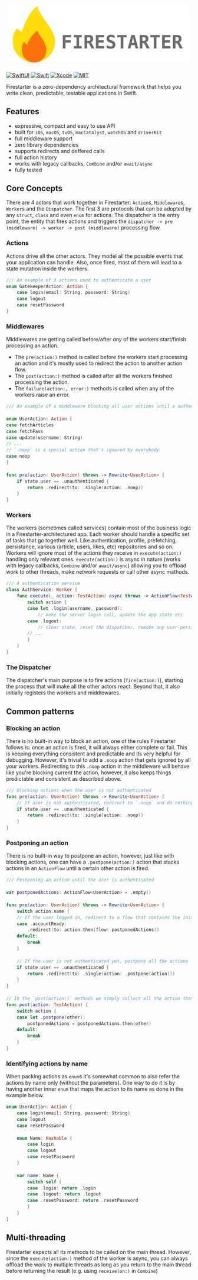 # ![Firestarter](firestarter.svg)

[![SwiftUI](https://img.shields.io/badge/SwiftUI-blue.svg?style=for-the-badge&logo=swift&logoColor=black)](https://developer.apple.com/xcode/swiftui)
[![Swift](https://img.shields.io/badge/Swift-5.3-orange.svg?style=for-the-badge&logo=swift)](https://swift.org)
[![Xcode](https://img.shields.io/badge/Xcode-13-blue.svg?style=for-the-badge&logo=Xcode&logoColor=white)](https://developer.apple.com/xcode)
[![MIT](https://img.shields.io/badge/license-MIT-black.svg?style=for-the-badge)](https://opensource.org/licenses/MIT)

Firestarter is a zero-dependency architectural framework that helps you write clean, predictable, testable applications in Swift. 


## Features

- expressive, compact and easy to use API
- built for `iOS`, `macOS`, `tvOS`, `macCatalyst`, `watchOS` and `driverKit`
- full middleware support
- zero library dependencies
- supports redirects and deffered calls
- full action history
- works with legacy callbacks, `Combine` and/or `await/async` 
- fully tested

## Core Concepts

There are 4 actors that work together in Firestarter: `Action`s, `Middleware`s, `Worker`s and the `Dispatcher`. The first 3 are protocols that can be adopted by any `struct`, `class` and even `enum` for actions. The dispatcher is the entry point, the entity that fires actions and triggers the `dispatcher -> pre (middleware) -> worker -> post (middleware)` processing flow.

### Actions

Actions drive all the other actors. They model all the possible events that your application can handle. Also, once fired, most of them will lead to a state mutation inside the workers.

 ```swift
 /// An example of 3 actions used to authenticate a user
 enum GatekeeperAction: Action {
     case login(email: String, password: String)
     case logout
     case resetPassword
 }
 ```

### Middlewares

Middlewares are getting called before/after *any* of the workers start/finish processing an action.

- The `pre(action:)` method is called before the workers start processing an action and it's mostly used to redirect the action to another action flow.
- The `post(action:)` method is called after all the workers finished processing the action.
- The `failure(action:, error:)` methods is called when any of the workers raise an error.

```swift
/// An example of a middleware blocking all user actions until a authenticated user is present 

enum UserAction: Action {
case fetchArticles
case fetchFavs
case update(username: String)
// ...
// `.noop` is a special action that's ignored by everybody
case noop
}

func pre(action: UserAction) throws -> Rewrite<UserAction> {
    if state.user == .unauthenticated {
        return .redirect(to: .single(action: .noop))
    }
}
```

### Workers

The workers (sometimes called services) contain most of the business logic in a Firestarter-architectured app. Each worker should handle a specific set of tasks that go together well. Like authentication, profile, prefetching, persistance, various (article, users, likes, etc) repositories and so on.
Workers will ignore most of the actions they receive in `execute(action:)` handling only relevant ones. `execute(action:)` is async in nature (works with legacy callbacks, `Combine` and/or `await/async`) allowing you to offload work to other threads, make network requests or call other async mathods.

```swift
/// A authentication service
class AuthService: Worker {
    func execute(_ action: TestAction) async throws -> ActionFlow<TestAction> {
        switch action {
        case let .login(username, password):
            // make the server login call, update the app state etc
        case .logout:
            // clear state, reset the dispatcher, remove any user-persisting data etc
        // ...
        }
    }
}
```

### The Dispatcher

The dispatcher's main purpose is to fire actions (`fire(action:)`), starting the process that will make all the other actors react. Beyond that, it also initially registers the workers and middlewares.

## Common patterns

### Blocking an action

There is no built-in way to block an action, one of the rules Firestarter follows is: once an action is fired, it will always either complete or fail. This is keeping everything consistent and predictable and its very helpful for debugging. However, it's trivial to add a `.noop` action that gets ignored by all your workers. Redirecting to this `.noop` action in the middleware will behave like you're blocking current the action, however, it also keeps things predictable and consistent as described above. 

```swift
/// Blocking actions when the user is not authenticated
func pre(action: UserAction) throws -> Rewrite<UserAction> {
    // If user is not authenticated, redirect to `.noop` and do nothing
    if state.user == .unauthenticated {
        return .redirect(to: .single(action: .noop))
    }
}
```

### Postponing an action

There is no built-in way to postpone an action, however, just like with blocking actions, one can have a `.postpone(action:)` action that stacks actions in an `ActionFlow` until a certain other action is fired.

```swift
/// Postponing an action until the user is authenticated

var postponedActions: ActionFlow<UserAction> = .empty()

func pre(action: UserAction) throws -> Rewrite<UserAction> {
    switch action.name {
    // If the user logged in, redirect to a flow that contains the initial action, plus all the other actions that were postpone until login
    case .accountReady:
        .redirect(to: action.then(flow: postponedActions))
    default:
        break
    }
    
    // If the user is not authenticated yet, postpone all the actions
    if state.user == .unauthenticated {
        return .redirect(to: .single(action: .postpone(action)))
    }
}

// In the `post(action:)` methods we simply collect all the action that await logging it.
func post(action: TestAction) {
    switch action {
    case let .postpone(other):
        postponedActions = postponedActions.then(other)
    default:
        break
    }
}
```

### Identifying actions by name

When packing actions as `enum`s it's somewhat common to also refer the actions by name only (without the parameters). One way to do it is by having another inner `enum` that maps the action to its name as done in the example below.

```swift
enum UserAction: Action {
    case login(email: String, password: String)
    case logout
    case resetPassword
    
    enum Name: Hashable {
        case login
        case logout
        case resetPassword
    }

    var name: Name {
        switch self {
        case .login: return .login
        case .logout: return .logout
        case .resetPassword: return .resetPassword
        }
    }
}
```

## Multi-threading

Firestarter expects all its methods to be called on the main thread. However, since the `execute(action:)` method of the worker is async, you can always offload the work to multiple threads as long as you return to the main thread before returning the result (e.g. using `receive(on:)` in `Combine`)

